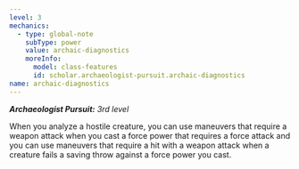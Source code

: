 ```yaml
---
level: 3
mechanics:
  - type: global-note
    subType: power
    value: archaic-diagnostics
    moreInfo:
      model: class-features
      id: scholar.archaeologist-pursuit.archaic-diagnostics
name: archaic-diagnostics
---
```

_**Archaeologist Pursuit:** 3rd level_
When you analyze a hostile creature, you can use maneuvers that require a weapon attack when you cast a force power that requires a force attack and you can use maneuvers that require a hit with a weapon attack when a creature fails a saving throw against a force power you cast.